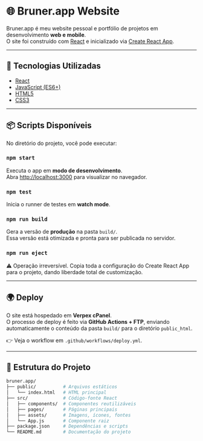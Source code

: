 # 🌐 Bruner.app Website

Bruner.app é meu website pessoal e portfólio de projetos em desenvolvimento **web e mobile**.  
O site foi construído com [React](https://react.dev/) e inicializado via [Create React App](https://github.com/facebook/create-react-app).  

---

## 🚀 Tecnologias Utilizadas
- [React](https://react.dev/)  
- [JavaScript (ES6+)](https://developer.mozilla.org/en-US/docs/Web/JavaScript)  
- [HTML5](https://developer.mozilla.org/en-US/docs/Web/Guide/HTML/HTML5)  
- [CSS3](https://developer.mozilla.org/en-US/docs/Web/CSS)  

---

## 📦 Scripts Disponíveis

No diretório do projeto, você pode executar:

### `npm start`
Executa o app em **modo de desenvolvimento**.  
Abra [http://localhost:3000](http://localhost:3000) para visualizar no navegador.  

### `npm test`
Inicia o runner de testes em **watch mode**.  

### `npm run build`
Gera a versão de **produção** na pasta `build/`.  
Essa versão está otimizada e pronta para ser publicada no servidor.  

### `npm run eject`
⚠️ Operação irreversível. Copia toda a configuração do Create React App para o projeto, dando liberdade total de customização.  

---

## 🌍 Deploy

O site está hospedado em **Verpex cPanel**.  
O processo de deploy é feito via **GitHub Actions + FTP**, enviando automaticamente o conteúdo da pasta `build/` para o diretório `public_html`.  

👉 Veja o workflow em `.github/workflows/deploy.yml`.  

---

## 📂 Estrutura do Projeto
```bash
bruner.app/
├── public/          # Arquivos estáticos
│   └── index.html   # HTML principal
├── src/             # Código-fonte React
│   ├── components/  # Componentes reutilizáveis
│   ├── pages/       # Páginas principais
│   ├── assets/      # Imagens, ícones, fontes
│   └── App.js       # Componente raiz
├── package.json     # Dependências e scripts
└── README.md        # Documentação do projeto
